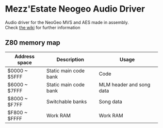 # Mezz'Estate Neogeo Audio Driver

Audio driver for the NeoGeo MVS and AES made in assembly.<br/>
Check [the wiki](https://github.com/stereomimi/Mezz-Estate-NeoGeo-Audio-Driver/wiki) for further information

## Z80 memory map
Address space | Description           | Usage
--------------|-----------------------|--------------------------
$0000 ~ $5FFF | Static main code bank | Code
$6000 ~ $7FFF | Static main code bank | MLM header and song data
$8000 ~ $F7FF | Switchable banks      | Song data
$F800 ~ $FFFF | Work RAM              | Work RAM
